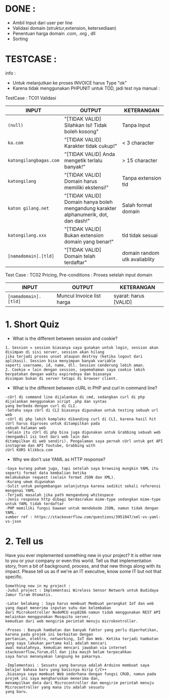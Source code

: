 # DONE : 
- Ambil Input dari user per line
- Validasi domain (struktur,extension, ketersediaan)
- Penentuan harga domain .com, .org , dll
- Sorting

# TESTCASE :
info : 
- Untuk melanjutkan ke proses INVOICE harus Type "ok"
- Karena tidak menggunakan PHPUNIT untuk TDD, jadi test nya manual :

TestCase : TC01 Validasi

| INPUT | OUTPUT | KETERANGAN |
| --- | --- | --- |
| `(null)` | "[TIDAK VALID] Silahkan Isi! Tidak boleh kosong" | Tanpa Input |
| `ka.com` | "[TIDAK VALID] Karakter tidak cukup!" | < 3 character |
| `katongilangbagas.com` | "[TIDAK VALID] Anda mengetik terlalu banyak!" | > 15 character |
| `katongilang` | "[TIDAK VALID] Domain harus memiliki ekstensi!"		|	Tanpa extension tld |
| `katon gilang.net` | "[TIDAK VALID] Domain hanya boleh mengandung karakter alphanumerik, dot, dan dash!" |		Salah format domain |
| `katongilang.xxx` | "[TIDAK VALID] Bukan extension domain yang benar!" | tld tidak sesuai |
| `[namadomain].[tld]` | "[TIDAK VALID] Domain telah terdaftar" | domain random utk avaliablity |


Test Case : TC02 Pricing, Pre-conditions : Proses setelah input domain

| INPUT | OUTPUT | KETERANGAN |
| --- | --- | --- |
| `[namadomain].[tld]` | Muncul Invoice list harga | syarat: harus [VALID] |



# 1. Short Quiz
- What is the different between session and cookie?
```
1. Session = session biasanya saya gunakan untuk login, session akan disimpan di sisi server, session akan hilang
jika terjadi proses unset ataupun destroy (ketika logout dari aplikasi). Session bisa menyimpan banyak variable
seperti username, id, name, dll. Session cenderung lebih aman.
2. Cookie = lain dengan session, sepemahaman saya cookie lebih berpatokan dengan waktu expirednya dan biasanya
disimpan bukan di server tetapi di browser client.
```

- What is the different between cURL in PHP and curl in command line?
```
-cUrl di command line dijalankan di cmd, sedangkan curl di php dijalankan menggunakan script .php dan syntax
yang berbeda dengan curl di CLI.
-Setahu saya cUrl di CLI biasanya digunakan untuk testing sebuah url web
-cUrl di php lebih kompleks dibanding curl di CLI, karena hasil hit cUrl harus diproses untuk ditampilkan pada
sebuah halaman web
-Selain itu cUrl di php bisa juga digunakan untuk Grabbing sebuah web (mengambil isi text dari web lain dan
ditampilkan di web sendiri). Pengalaman saya pernah cUrl untuk get API instagram dan API Youtube, Grabbing with
cUrl KURS klikbca.com
```

- Why we don't use YAML as HTTP response?
```
-Saya kurang paham juga, tapi setelah saya browsing mungkin YAML itu seperti format data kembalian ketika
melakukakan request (selain format JSON dan XML).
-Kurang umum digunakan 
-Sulit untuk pengembangan selanjutnya karena sedikit sekali referensi mengenai YAML
-Terjadi masalah jika path mengandung whitespace
-Jenis response http dibagi berdasrakan mime-type sedangkan mime-type untuk YAML tidak terdaftar
-PHP memiliki fungsi bawaan untuk mendekode JSON, namun tidak dengan YAML. 
sumber ref : https://stackoverflow.com/questions/3951047/xml-vs-yaml-vs-json
```

# 2. Tell us
Have you ever implemented something new in your project? It is either new to you or your company or even this world. Tell us that implementation story, from a bit of background, process, and that new things along with its impact. Please tell us as if we're an IT executive, know some IT but not that specific.
```
Something new in my project :
-Judul project : Implementasi Wireless Sensor Network untuk Budidaya Jamur Tiram Otomatis.

-Latar belakang : Saya harus membuat Membuat perangkat IoT dan web yang dapat menerima inputan suhu dan kelembaban
dari Microkontroller NodeMCU esp8266 namun tidak menggunakan REST API melainkan menggunakan Mosquito server,
kemudian dari web mengirim perintah menuju microkontroller.

-Proses : Banyak hambatan dan banyak faktor yang perlu diperhatikan, karena pada projek ini berkaitan dengan
pertanian, elektro, networking, IoT dan Web. Ketika terjadi hambatan yang saya lakukan pertama kali adalah mencari 
awal masalahnya, kemudian mencari jawaban via internet stackoverflow,forum,dll dan jika masih belum terpecahkan
saya harus menanyakan langsung ke pakarnya.

-Implementasi : Sesuatu yang barunya adalah Arduino membuat saya belajar bahasa baru yang basicnya mirip C/C++
,biasanya saya membuat Web sederhana dengan fungsi CRUD, namun pada projek ini saya mengharuskan menerima dan,
menampilkan data dari Microcontroller dan mengirim perintah menuju Microcontroller yang mana itu adalah sesuatu
yang baru.
```
